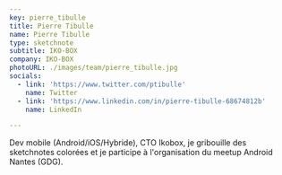 ```yaml
---
key: pierre_tibulle
title: Pierre Tibulle
name: Pierre Tibulle
type: sketchnote
subtitle: IKO-BOX
company: IKO-BOX
photoURL: ./images/team/pierre_tibulle.jpg
socials:
  - link: 'https://www.twitter.com/ptibulle'
    name: Twitter
  - link: 'https://www.linkedin.com/in/pierre-tibulle-68674812b'
    name: LinkedIn

---
```

Dev mobile (Android/iOS/Hybride), CTO Ikobox, je gribouille des sketchnotes colorées et je participe à l'organisation du meetup Android Nantes (GDG).

